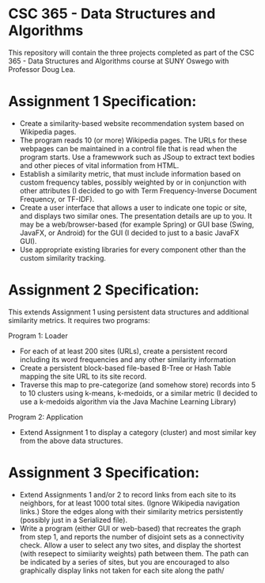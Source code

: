 # CSC 365 - Data Structures and Algorithms
This repository will contain the three projects completed as part of the CSC 365 - Data Structures and Algorithms course at SUNY Oswego with Professor Doug Lea.

# Assignment 1 Specification:
* Create a similarity-based website recommendation system based on Wikipedia pages.
* The program reads 10 (or more) Wikipedia pages. The URLs for these webpages can be maintained in a control file that is read when the program starts. Use a framewwork such as JSoup to extract text bodies and other pieces of vital information from HTML.
* Establish a similarity metric, that must include information based on custom frequency tables, possibly weighted by or in conjunction with other attributes (I decided to go with Term Frequency-Inverse Document Frequency, or TF-IDF).
* Create a user interface that allows a user to indicate one topic or site, and displays two similar ones. The presentation details are up to you. It may be a web/browser-based (for example Spring) or GUI base (Swing, JavaFX, or Android) for the GUI (I decided to just to a basic JavaFX GUI).
* Use appropriate existing libraries for every component other than the custom similarity tracking.

# Assignment 2 Specification:
This extends Assignment 1 using persistent data structures and additional similarity metrics. It requires two programs:

Program 1: Loader
* For each of at least 200 sites (URLs), create a persistent record including its word frequencies and any other similarity information
* Create a persistent block-based file-based B-Tree or Hash Table mapping the site URL to its site record.
* Traverse this map to pre-categorize (and somehow store) records into 5 to 10 clusters using k-means, k-medoids, or a similar metric (I decided to use a k-medoids algorithm via the Java Machine Learning Library)

Program 2: Application
* Extend Assignment 1 to display a category (cluster) and most similar key from the above data structures.

# Assignment 3 Specification:
* Extend Assignments 1 and/or 2 to record links from each site to its neighbors, for at least 1000 total sites. (Ignore Wikipedia navigation links.) Store the edges along with their similarity metrics persistently (possibly just in a Serialized file).
* Write a program (either GUI or web-based) that recreates the graph from step 1, and reports the number of disjoint sets as a connectivity check. Allow a user to select any two sites, and display the shortest (with resepect to simiiarity weights) path between them. The path can be indicated by a series of sites, but you are encouraged to also graphically display links not taken for each site along the path/
